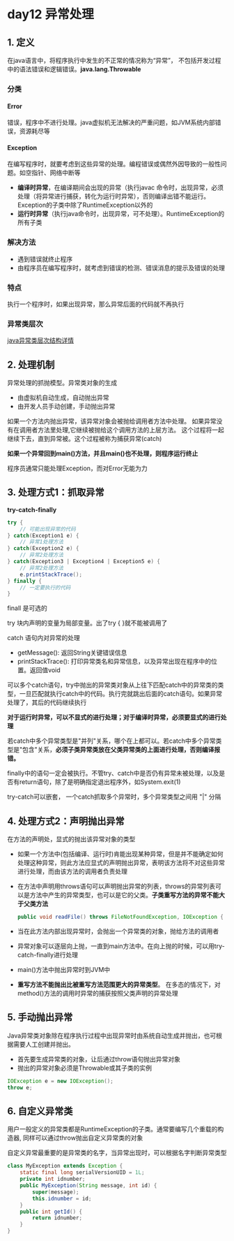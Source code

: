 day12 异常处理
==



## 1. 定义

在java语言中，将程序执行中发生的不正常的情况称为“异常”， 不包括开发过程中的语法错误和逻辑错误。**java.lang.Throwable**



### 分类

#### Error 

错误，程序中不进行处理。java虚拟机无法解决的严重问题，如JVM系统内部错误，资源耗尽等

#### Exception 

在编写程序时，就要考虑到这些异常的处理。编程错误或偶然外因导致的一般性问题。如空指针、网络中断等

* **编译时异常**，在编译期间会出现的异常（执行javac 命令时，出现异常，必须处理（将异常进行捕获，转化为运行时异常），否则编译出错不能运行。Exception的子类中除了RuntimeException以外的
* **运行时异常**（执行java命令时，出现异常，可不处理）。RuntimeException的所有子类



### 解决方法

* 遇到错误就终止程序
* 由程序员在编写程序时，就考虑到错误的检测、错误消息的提示及错误的处理



### 特点

执行一个程序时，如果出现异常，那么异常后面的代码就不再执行



### 异常类层次

[java异常类层次结构详情](./java异常类层次.md)



## 2. 处理机制

异常处理的抓抛模型。异常类对象的生成

- 由虚拟机自动生成，自动抛出异常
- 由开发人员手动创建，手动抛出异常

如果一个方法内抛出异常，该异常对象会被抛给调用者方法中处理。  如果异常没有在调用者方法里处理,它继续被抛给这个调用方法的上层方法。  这个过程将一起继续下去，直到异常被。这个过程被称为捕获异常(catch)

**如果一个异常回到main()方法，并且main()也不处理，则程序运行终止**

程序员通常只能处理Exception，而对Error无能为力



## 3. 处理方式1：抓取异常

**try-catch-finally**

```java
try {
    // 可能出现异常的代码
} catch(Exception1 e) {
    // 异常1处理方法
} catch(Exception2 e) {
    // 异常2处理方法
} catch(Exception3 | Exception4 | Exception5 e) {
    // 异常2处理方法
    e.printStackTrace();
} finally {
    // 一定要执行的代码
}
```


finall 是可选的

try 块内声明的变量为局部变量。出了try { }就不能被调用了

catch 语句内对异常的处理
- getMessage(): 返回String关键错误信息
- printStackTrace(): 打印异常类名和异常信息，以及异常出现在程序中的位置。返回值void

可以多个catch语句，try中抛出的异常类对象从上往下匹配catch中的异常类的类型，一旦匹配就执行catch中的代码。执行完就跳出后面的catch语句。如果异常处理了，其后的代码继续执行

**对于运行时异常，可以不显式的进行处理；对于编译时异常，必须要显式的进行处理**

若catch中多个异常类型是"并列"关系，哪个在上都可以。若catch中多个异常类型是"包含"关系，**必须子类异常类放在父类异常类的上面进行处理，否则编译报错。**

finally中的语句一定会被执行。不管try、catch中是否仍有异常未被处理，以及是否有return语句，除了是明确指定退出程序外，如System.exit(1)

try-catch可以嵌套， 一个catch抓取多个异常时，多个异常类型之间用 "|" 分隔



## 4. 处理方式2：声明抛出异常

在方法的声明处，显式的抛出该异常对象的类型

* 如果一个方法中(包括编译、运行时)肯能出现某种异常，但是并不能确定如何处理这种异常，则此方法应显式的声明抛出异常，表明该方法将不对这些异常进行处理，而由该方法的调用者负责处理

* 在方法中声明用throws语句可以声明抛出异常的列表，throws的异常列表可以是方法中产生的异常类型，也可以是它的父类。**子类重写方法的异常不能大于父类方法**

  ```java
  public void readFile() throws FileNotFoundException, IOException { }
  ```

* 当在此方法内部出现异常时，会抛出一个异常类的对象，抛给方法的调用者

* 异常对象可以逐层向上抛，一直到main方法中。在向上抛的时候，可以用try-catch-finally进行处理

* main()方法中抛出异常时到JVM中

* **重写方法不能抛出比被重写方法范围更大的异常类型**。 在多态的情况下，对method()方法的调用时异常的捕获按照父类声明的异常处理



## 5. 手动抛出异常

Java异常类对象除在程序执行过程中出现异常时由系统自动生成并抛出，也可根据需要人工创建并抛出。
+ 首先要生成异常类的对象，让后通过throw语句抛出异常对象
+ 抛出的异常对象必须是Throwable或其子类的实例

```JAVA
IOException e = new IOException();
throw e;
```



## 6. 自定义异常类

用户一般定义的异常类都是RuntimeException的子类。通常要编写几个重载的构造器, 同样可以通过throw抛出自定义异常类的对象

自定义异常最重要的是异常类的名字，当异常出现时，可以根据名字判断异常类型

```java
class MyException extends Exception {
   	static final long serialVersionUID = 1L;
	private int idnumber;
 	public MyException(String message, int id) {
		super(message);
		this.idnumber = id;
 	} 
	public int getId() {
		return idnumber;
 	}
}
```


